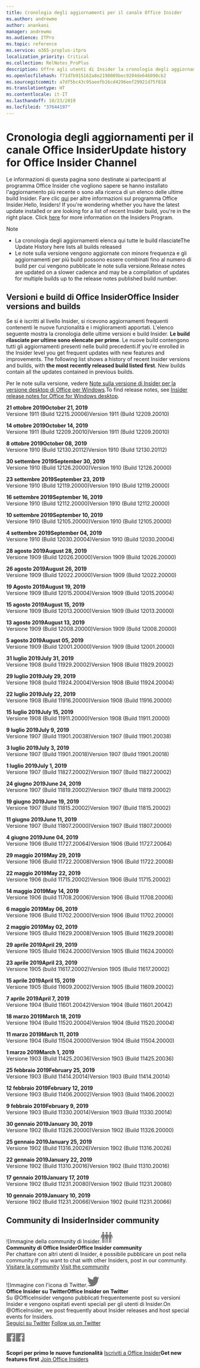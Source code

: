 ```yaml
---
title: Cronologia degli aggiornamenti per il canale Office Insider
ms.author: andrewmo
author: anankani
manager: andrewmo
ms.audience: ITPro
ms.topic: reference
ms.service: o365-proplus-itpro
localization_priority: Critical
ms.collection: RelNotes_ProPlus
description: Offre agli utenti di Insider la cronologia degli aggiornamenti relativi alle versioni pubblicate nel circuito Insider Fast di Canale mensile per desktop Windows
ms.openlocfilehash: f71d7b915162a8e2198089bec9204de646090cb2
ms.sourcegitcommit: a7df5bc43c95aeefb16cd4296eef29921d75f818
ms.translationtype: HT
ms.contentlocale: it-IT
ms.lasthandoff: 10/23/2019
ms.locfileid: "37644197"
---
```

# <a name="update-history-for-office-insider-channel"></a><span data-ttu-id="912c6-103">Cronologia degli aggiornamenti per il canale Office Insider</span><span class="sxs-lookup"><span data-stu-id="912c6-103">Update history for Office Insider Channel</span></span>

<span data-ttu-id="912c6-p101">Le informazioni di questa pagina sono destinate ai partecipanti al programma Office Insider che vogliono sapere se hanno installato l'aggiornamento più recente o sono alla ricerca di un elenco delle ultime build Insider. Fare clic [qui](https://insider.office.com/) per altre informazioni sul programma Office Insider.</span><span class="sxs-lookup"><span data-stu-id="912c6-p101">Hello, Insiders! If you're wondering whether you have the latest update installed or are looking for a list of recent Insider build, you're in the right place. Click [here](https://insider.office.com/) for more information on the Insiders Program.</span></span>

> [!NOTE]
> - <span data-ttu-id="912c6-107">La cronologia degli aggiornamenti elenca qui tutte le build rilasciate</span><span class="sxs-lookup"><span data-stu-id="912c6-107">The Update History here lists all builds released</span></span>
> - <span data-ttu-id="912c6-108">Le note sulla versione vengono aggiornate con minore frequenza e gli aggiornamenti per più build possono essere combinati fino al numero di build per cui vengono pubblicate le note sulla versione.</span><span class="sxs-lookup"><span data-stu-id="912c6-108">Release notes are updated on a slower cadence and may be a compilation of updates for multiple builds up to the release notes published build number.</span></span>

## <a name="office-insider-versions-and-builds"></a><span data-ttu-id="912c6-109">Versioni e build di Office Insider</span><span class="sxs-lookup"><span data-stu-id="912c6-109">Office Insider versions and builds</span></span>

<span data-ttu-id="912c6-p102">Se si è iscritti al livello Insider, si ricevono aggiornamenti frequenti contenenti le nuove funzionalità e i miglioramenti apportati. L'elenco seguente mostra la cronologia delle ultime versioni e build Insider. **Le build rilasciate per ultime sono elencate per prime**. Le nuove build contengono tutti gli aggiornamenti presenti nelle build precedenti.</span><span class="sxs-lookup"><span data-stu-id="912c6-p102">If you're enrolled in the Insider level you get frequent updates with new features and improvements. The following list shows a history of recent Insider versions and builds, with **the most recently released build listed first**. New builds contain all the updates contained in previous builds.</span></span>

<span data-ttu-id="912c6-113">Per le note sulla versione, vedere [Note sulla versione di Insider per la versione desktop di Office per Windows](https://docs.microsoft.com/it-IT/OfficeUpdates/release-notes-office-insider).</span><span class="sxs-lookup"><span data-stu-id="912c6-113">To find release notes, see [Insider release notes for Office for Windows desktop](https://docs.microsoft.com/it-IT/OfficeUpdates/release-notes-office-insider).</span></span>

[//]: # (NON RIMUOVERE)

<span data-ttu-id="912c6-115">**21 ottobre 2019**</span><span class="sxs-lookup"><span data-stu-id="912c6-115">**October 21, 2019**</span></span><br/>
<span data-ttu-id="912c6-116">Versione 1911 (Build 12215.20006)</span><span class="sxs-lookup"><span data-stu-id="912c6-116">Version 1911 (Build 12209.20010)</span></span><br/>

<span data-ttu-id="912c6-117">**14 ottobre 2019**</span><span class="sxs-lookup"><span data-stu-id="912c6-117">**October 14, 2019**</span></span><br/>
<span data-ttu-id="912c6-118">Versione 1911 (Build 12209.20010)</span><span class="sxs-lookup"><span data-stu-id="912c6-118">Version 1911 (Build 12209.20010)</span></span><br/>

<span data-ttu-id="912c6-119">**8 ottobre 2019**</span><span class="sxs-lookup"><span data-stu-id="912c6-119">**October 08, 2019**</span></span><br/>
<span data-ttu-id="912c6-120">Versione 1910 (Build 12130.20112)</span><span class="sxs-lookup"><span data-stu-id="912c6-120">Version 1910 (Build 12130.20112)</span></span><br/>

<span data-ttu-id="912c6-121">**30 settembre 2019**</span><span class="sxs-lookup"><span data-stu-id="912c6-121">**September 30, 2019**</span></span><br/>
<span data-ttu-id="912c6-122">Versione 1910 (Build 12126.20000)</span><span class="sxs-lookup"><span data-stu-id="912c6-122">Version 1910 (Build 12126.20000)</span></span><br/>

<span data-ttu-id="912c6-123">**23 settembre 2019**</span><span class="sxs-lookup"><span data-stu-id="912c6-123">**September 23, 2019**</span></span><br/>
<span data-ttu-id="912c6-124">Versione 1910 (Build 12119.20000)</span><span class="sxs-lookup"><span data-stu-id="912c6-124">Version 1910 (Build 12119.20000)</span></span><br/>

<span data-ttu-id="912c6-125">**16 settembre 2019**</span><span class="sxs-lookup"><span data-stu-id="912c6-125">**September 16, 2019**</span></span><br/>
<span data-ttu-id="912c6-126">Versione 1910 (Build 12112.20000)</span><span class="sxs-lookup"><span data-stu-id="912c6-126">Version 1910 (Build 12112.20000)</span></span><br/>

<span data-ttu-id="912c6-127">**10 settembre 2019**</span><span class="sxs-lookup"><span data-stu-id="912c6-127">**September 10, 2019**</span></span><br/>
<span data-ttu-id="912c6-128">Versione 1910 (Build 12105.20000)</span><span class="sxs-lookup"><span data-stu-id="912c6-128">Version 1910 (Build 12105.20000)</span></span><br/>

<span data-ttu-id="912c6-129">**4 settembre 2019**</span><span class="sxs-lookup"><span data-stu-id="912c6-129">**September 04, 2019**</span></span><br/>
<span data-ttu-id="912c6-130">Versione 1910 (Build 12030.20004)</span><span class="sxs-lookup"><span data-stu-id="912c6-130">Version 1910 (Build 12030.20004)</span></span><br/>

<span data-ttu-id="912c6-131">**28 agosto 2019**</span><span class="sxs-lookup"><span data-stu-id="912c6-131">**August 28, 2019**</span></span><br/>
<span data-ttu-id="912c6-132">Versione 1909 (Build 12026.20000)</span><span class="sxs-lookup"><span data-stu-id="912c6-132">Version 1909 (Build 12026.20000)</span></span><br/>

<span data-ttu-id="912c6-133">**26 agosto 2019**</span><span class="sxs-lookup"><span data-stu-id="912c6-133">**August 26, 2019**</span></span><br/>
<span data-ttu-id="912c6-134">Versione 1909 (Build 12022.20000)</span><span class="sxs-lookup"><span data-stu-id="912c6-134">Version 1909 (Build 12022.20000)</span></span><br/>

<span data-ttu-id="912c6-135">**19 Agosto 2019**</span><span class="sxs-lookup"><span data-stu-id="912c6-135">**August 19, 2019**</span></span><br/>
<span data-ttu-id="912c6-136">Versione 1909 (Build 12015.20004)</span><span class="sxs-lookup"><span data-stu-id="912c6-136">Version 1909 (Build 12015.20004)</span></span><br/>

<span data-ttu-id="912c6-137">**15 agosto 2019**</span><span class="sxs-lookup"><span data-stu-id="912c6-137">**August 15, 2019**</span></span><br/>
<span data-ttu-id="912c6-138">Versione 1909 (Build 12013.20000)</span><span class="sxs-lookup"><span data-stu-id="912c6-138">Version 1909 (Build 12013.20000)</span></span><br/>

<span data-ttu-id="912c6-139">**13 agosto 2019**</span><span class="sxs-lookup"><span data-stu-id="912c6-139">**August 13, 2019**</span></span><br/>
<span data-ttu-id="912c6-140">Versione 1909 (Build 12008.20000)</span><span class="sxs-lookup"><span data-stu-id="912c6-140">Version 1909 (Build 12008.20000)</span></span><br/>

<span data-ttu-id="912c6-141">**5 agosto 2019**</span><span class="sxs-lookup"><span data-stu-id="912c6-141">**August 05, 2019**</span></span><br/>
<span data-ttu-id="912c6-142">Versione 1909 (Build 12001.20000)</span><span class="sxs-lookup"><span data-stu-id="912c6-142">Version 1909 (Build 12001.20000)</span></span><br/>

<span data-ttu-id="912c6-143">**31 luglio 2019**</span><span class="sxs-lookup"><span data-stu-id="912c6-143">**July 31, 2019**</span></span><br/>
<span data-ttu-id="912c6-144">Versione 1908 (build 11929.20002)</span><span class="sxs-lookup"><span data-stu-id="912c6-144">Version 1908 (Build 11929.20002)</span></span><br/>

<span data-ttu-id="912c6-145">**29 luglio 2019**</span><span class="sxs-lookup"><span data-stu-id="912c6-145">**July 29, 2019**</span></span><br/>
<span data-ttu-id="912c6-146">Versione 1908 (build 11924.20004)</span><span class="sxs-lookup"><span data-stu-id="912c6-146">Version 1908 (Build 11924.20004)</span></span><br/>

<span data-ttu-id="912c6-147">**22 luglio 2019**</span><span class="sxs-lookup"><span data-stu-id="912c6-147">**July 22, 2019**</span></span><br/>
<span data-ttu-id="912c6-148">Versione 1908 (Build 11916.20000)</span><span class="sxs-lookup"><span data-stu-id="912c6-148">Version 1908 (Build 11916.20000)</span></span><br/>

<span data-ttu-id="912c6-149">**15 luglio 2019**</span><span class="sxs-lookup"><span data-stu-id="912c6-149">**July 15, 2019**</span></span><br/>
<span data-ttu-id="912c6-150">Versione 1908 (Build 11911.20000)</span><span class="sxs-lookup"><span data-stu-id="912c6-150">Version 1908 (Build 11911.20000)</span></span><br/>

<span data-ttu-id="912c6-151">**9 luglio 2019**</span><span class="sxs-lookup"><span data-stu-id="912c6-151">**July 9, 2019**</span></span><br/>
<span data-ttu-id="912c6-152">Versione 1907 (Build 11901.20038)</span><span class="sxs-lookup"><span data-stu-id="912c6-152">Version 1907 (Build 11901.20038)</span></span><br/>

<span data-ttu-id="912c6-153">**3 luglio 2019**</span><span class="sxs-lookup"><span data-stu-id="912c6-153">**July 3, 2019**</span></span><br/>
<span data-ttu-id="912c6-154">Versione 1907 (Build 11901.20018)</span><span class="sxs-lookup"><span data-stu-id="912c6-154">Version 1907 (Build 11901.20018)</span></span><br/>

<span data-ttu-id="912c6-155">**1 luglio 2019**</span><span class="sxs-lookup"><span data-stu-id="912c6-155">**July 1, 2019**</span></span><br/>
<span data-ttu-id="912c6-156">Versione 1907 (Build 11827.20002)</span><span class="sxs-lookup"><span data-stu-id="912c6-156">Version 1907 (Build 11827.20002)</span></span><br/>

<span data-ttu-id="912c6-157">**24 giugno 2019**</span><span class="sxs-lookup"><span data-stu-id="912c6-157">**June 24, 2019**</span></span><br/>
<span data-ttu-id="912c6-158">Versione 1907 (Build 11819.20002)</span><span class="sxs-lookup"><span data-stu-id="912c6-158">Version 1907 (Build 11819.20002)</span></span><br/>

<span data-ttu-id="912c6-159">**19 giugno 2019**</span><span class="sxs-lookup"><span data-stu-id="912c6-159">**June 19, 2019**</span></span><br/>
<span data-ttu-id="912c6-160">Versione 1907 (Build 11815.20002)</span><span class="sxs-lookup"><span data-stu-id="912c6-160">Version 1907 (Build 11815.20002)</span></span><br/>

<span data-ttu-id="912c6-161">**11 giugno 2019**</span><span class="sxs-lookup"><span data-stu-id="912c6-161">**June 11, 2019**</span></span><br/>
<span data-ttu-id="912c6-162">Versione 1907 (Build 11807.20000)</span><span class="sxs-lookup"><span data-stu-id="912c6-162">Version 1907 (Build 11807.20000)</span></span><br/>

<span data-ttu-id="912c6-163">**4 giugno 2019**</span><span class="sxs-lookup"><span data-stu-id="912c6-163">**June 04, 2019**</span></span><br/>
<span data-ttu-id="912c6-164">Versione 1906 (Build 11727.20064)</span><span class="sxs-lookup"><span data-stu-id="912c6-164">Version 1906 (Build 11727.20064)</span></span><br/>


<span data-ttu-id="912c6-165">**29 maggio 2019**</span><span class="sxs-lookup"><span data-stu-id="912c6-165">**May 29, 2019**</span></span><br/>
<span data-ttu-id="912c6-166">Versione 1906 (Build 11722.20008)</span><span class="sxs-lookup"><span data-stu-id="912c6-166">Version 1906 (Build 11722.20008)</span></span><br/>

<span data-ttu-id="912c6-167">**22 maggio 2019**</span><span class="sxs-lookup"><span data-stu-id="912c6-167">**May 22, 2019**</span></span><br/> <span data-ttu-id="912c6-168">Versione 1906 (build 11715.20002)</span><span class="sxs-lookup"><span data-stu-id="912c6-168">Version 1906 (Build 11715.20002)</span></span><br/> 

<span data-ttu-id="912c6-169">**14 maggio 2019**</span><span class="sxs-lookup"><span data-stu-id="912c6-169">**May 14, 2019**</span></span><br/> <span data-ttu-id="912c6-170">Versione 1906 (build 11708.20006)</span><span class="sxs-lookup"><span data-stu-id="912c6-170">Version 1906 (Build 11708.20006)</span></span><br/>

<span data-ttu-id="912c6-171">**6 maggio 2019**</span><span class="sxs-lookup"><span data-stu-id="912c6-171">**May 06, 2019**</span></span><br/>
<span data-ttu-id="912c6-172">Versione 1906 (Build 11702.20000)</span><span class="sxs-lookup"><span data-stu-id="912c6-172">Version 1906 (Build 11702.20000)</span></span><br/>

<span data-ttu-id="912c6-173">**2 maggio 2019**</span><span class="sxs-lookup"><span data-stu-id="912c6-173">**May 02, 2019**</span></span><br/>
<span data-ttu-id="912c6-174">Versione 1905 (Build 11629.20008)</span><span class="sxs-lookup"><span data-stu-id="912c6-174">Version 1905 (Build 11629.20008)</span></span><br/>

<span data-ttu-id="912c6-175">**29 aprile 2019**</span><span class="sxs-lookup"><span data-stu-id="912c6-175">**April 29, 2019**</span></span><br/>
<span data-ttu-id="912c6-176">Versione 1905 (Build 11624.20000)</span><span class="sxs-lookup"><span data-stu-id="912c6-176">Version 1905 (Build 11624.20000)</span></span><br/>

<span data-ttu-id="912c6-177">**23 aprile 2019**</span><span class="sxs-lookup"><span data-stu-id="912c6-177">**April 23, 2019**</span></span><br/> <span data-ttu-id="912c6-178">Versione 1905 (build 11617.20002)</span><span class="sxs-lookup"><span data-stu-id="912c6-178">Version 1905 (Build 11617.20002)</span></span><br/>

<span data-ttu-id="912c6-179">**15 aprile 2019**</span><span class="sxs-lookup"><span data-stu-id="912c6-179">**April 15, 2019**</span></span><br/> <span data-ttu-id="912c6-180">Versione 1905 (Build 11609.20002)</span><span class="sxs-lookup"><span data-stu-id="912c6-180">Version 1905 (Build 11609.20002)</span></span><br/>

<span data-ttu-id="912c6-181">**7 aprile 2019**</span><span class="sxs-lookup"><span data-stu-id="912c6-181">**April 7, 2019**</span></span><br/> <span data-ttu-id="912c6-182">Versione 1904 (Build 11601.20042)</span><span class="sxs-lookup"><span data-stu-id="912c6-182">Version 1904 (Build 11601.20042)</span></span><br/>

<span data-ttu-id="912c6-183">**18 marzo 2019**</span><span class="sxs-lookup"><span data-stu-id="912c6-183">**March 18, 2019**</span></span><br/> <span data-ttu-id="912c6-184">Versione 1904 (Build 11520.20004)</span><span class="sxs-lookup"><span data-stu-id="912c6-184">Version 1904 (Build 11520.20004)</span></span><br/>

<span data-ttu-id="912c6-185">**11 marzo 2019**</span><span class="sxs-lookup"><span data-stu-id="912c6-185">**March 11, 2019**</span></span><br/> <span data-ttu-id="912c6-186">Versione 1904 (Build 11504.20000)</span><span class="sxs-lookup"><span data-stu-id="912c6-186">Version 1904 (Build 11504.20000)</span></span><br/>

<span data-ttu-id="912c6-187">**1 marzo 2019**</span><span class="sxs-lookup"><span data-stu-id="912c6-187">**March 1, 2019**</span></span><br/> <span data-ttu-id="912c6-188">Versione 1903 (Build 11425.20036)</span><span class="sxs-lookup"><span data-stu-id="912c6-188">Version 1903 (Build 11425.20036)</span></span><br/> 

<span data-ttu-id="912c6-189">**25 febbraio 2019**</span><span class="sxs-lookup"><span data-stu-id="912c6-189">**February 25, 2019**</span></span><br/> <span data-ttu-id="912c6-190">Versione 1903 (Build 11414.20014)</span><span class="sxs-lookup"><span data-stu-id="912c6-190">Version 1903 (Build 11414.20014)</span></span><br/> 

<span data-ttu-id="912c6-191">**12 febbraio 2019**</span><span class="sxs-lookup"><span data-stu-id="912c6-191">**February 12, 2019**</span></span><br/> <span data-ttu-id="912c6-192">Versione 1903 (Build 11406.20002)</span><span class="sxs-lookup"><span data-stu-id="912c6-192">Version 1903 (Build 11406.20002)</span></span><br/> 

<span data-ttu-id="912c6-193">**9 febbraio 2019**</span><span class="sxs-lookup"><span data-stu-id="912c6-193">**February 9, 2019**</span></span><br/> <span data-ttu-id="912c6-194">Versione 1903 (Build 11330.20014)</span><span class="sxs-lookup"><span data-stu-id="912c6-194">Version 1903 (Build 11330.20014)</span></span><br/> 

<span data-ttu-id="912c6-195">**30 gennaio 2019**</span><span class="sxs-lookup"><span data-stu-id="912c6-195">**January 30, 2019**</span></span><br/> <span data-ttu-id="912c6-196">Versione 1902 (Build 11326.20000)</span><span class="sxs-lookup"><span data-stu-id="912c6-196">Version 1902 (Build 11326.20000)</span></span><br/> 

<span data-ttu-id="912c6-197">**25 gennaio 2019**</span><span class="sxs-lookup"><span data-stu-id="912c6-197">**January 25, 2019**</span></span><br/> <span data-ttu-id="912c6-198">Versione 1902 (Build 11316.20026)</span><span class="sxs-lookup"><span data-stu-id="912c6-198">Version 1902 (Build 11316.20026)</span></span><br/> 

<span data-ttu-id="912c6-199">**22 gennaio 2019**</span><span class="sxs-lookup"><span data-stu-id="912c6-199">**January 22, 2019**</span></span><br/> <span data-ttu-id="912c6-200">Versione 1902 (Build 11310.20016)</span><span class="sxs-lookup"><span data-stu-id="912c6-200">Version 1902 (Build 11310.20016)</span></span><br/> 

<span data-ttu-id="912c6-201">**17 gennaio 2019**</span><span class="sxs-lookup"><span data-stu-id="912c6-201">**January 17, 2019**</span></span><br/> <span data-ttu-id="912c6-202">Versione 1902 (Build 11231.20080)</span><span class="sxs-lookup"><span data-stu-id="912c6-202">Version 1902 (Build 11231.20080)</span></span><br/>

<span data-ttu-id="912c6-203">**10 gennaio 2019**</span><span class="sxs-lookup"><span data-stu-id="912c6-203">**January 10, 2019**</span></span><br/> <span data-ttu-id="912c6-204">Versione 1902 (Build 11231.20066)</span><span class="sxs-lookup"><span data-stu-id="912c6-204">Version 1902 (build 11231.20066)</span></span><br/> 

## <a name="insider-community"></a><span data-ttu-id="912c6-205">Community di Insider</span><span class="sxs-lookup"><span data-stu-id="912c6-205">Insider community</span></span>

<span data-ttu-id="912c6-206">![Immagine della community di Insider.</span><span class="sxs-lookup"><span data-stu-id="912c6-206">![Image showing insider community.</span></span> ](images/insidercommunity.png) <br/>
<span data-ttu-id="912c6-207">**Community di Office Insider**</span><span class="sxs-lookup"><span data-stu-id="912c6-207">**Office Insider community**</span></span><br/> <span data-ttu-id="912c6-208">Per chattare con altri utenti di Insider, è possibile pubblicare un post nella community.</span><span class="sxs-lookup"><span data-stu-id="912c6-208">If you want to chat with other Insiders, post in our community.</span></span><br/><span data-ttu-id="912c6-209"> 
[Visitare la community](https://go.microsoft.com/fwlink/?linkid=843493)</span><span class="sxs-lookup"><span data-stu-id="912c6-209"> 
[Visit the community](https://go.microsoft.com/fwlink/?linkid=843493)</span></span><br/> 

<span data-ttu-id="912c6-210">![Immagine con l'icona di Twitter.</span><span class="sxs-lookup"><span data-stu-id="912c6-210">![Image showing twitter icon.</span></span> ](images/twitter.png)<br/>
<span data-ttu-id="912c6-211">**Office Insider su Twitter**</span><span class="sxs-lookup"><span data-stu-id="912c6-211">**Office Insider on Twitter**</span></span><br/> <span data-ttu-id="912c6-212">Su @OfficeInsider vengono pubblicati frequentemente post su versioni Insider e vengono ospitati eventi speciali per gli utenti di Insider.</span><span class="sxs-lookup"><span data-stu-id="912c6-212">On @OfficeInsider, we post frequently about Insider releases and host special events for Insiders.</span></span><br/><span data-ttu-id="912c6-213"> 
[Seguici su Twitter](https://go.microsoft.com/fwlink/?linkid=717717)</span><span class="sxs-lookup"><span data-stu-id="912c6-213"> 
[Follow us on Twitter](https://go.microsoft.com/fwlink/?linkid=717717)</span></span><br/> 

<span data-ttu-id="912c6-214">[
  ![Immagine con l'icona di Facebook. ](images/facebook.png)](https://www.facebook.com/sharer.php?u=https://support.office.com/en-us/article/Update-history-for-Office-Insider-for-Windows-desktop-64bbb317-972a-4933-8b82-cc866f0b067c)</span><span class="sxs-lookup"><span data-stu-id="912c6-214">[![Image showing Facebook icon. ](images/facebook.png)](https://www.facebook.com/sharer.php?u=https://support.office.com/en-us/article/Update-history-for-Office-Insider-for-Windows-desktop-64bbb317-972a-4933-8b82-cc866f0b067c)</span></span>


<span data-ttu-id="912c6-215">**Scopri per primo le nuove funzionalità**
[Iscriviti a Office Insider](https://insider.office.com/)</span><span class="sxs-lookup"><span data-stu-id="912c6-215">**Get new features first**
[Join Office Insiders](https://insider.office.com/)</span></span>